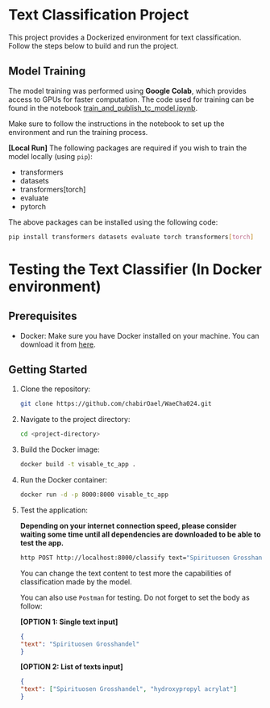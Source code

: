 # Text Classification Project

This project provides a Dockerized environment for text classification. Follow the steps below to build and run the project.

## Model Training

The model training was performed using <b>Google Colab</b>, which provides access to GPUs for faster computation. The code used for training can be found in the notebook [train_and_publish_tc_model.ipynb](https://github.com/chabirOael/WaeCha024/blob/master/Task1/train_and_publish_tc_model.ipynb).

Make sure to follow the instructions in the notebook to set up the environment and run the training process.

<b>[Local Run]</b> The following packages are required if you wish to train the model locally (using `pip`):
- transformers
- datasets
- transformers[torch]
- evaluate
- pytorch
    
The above packages can be installed using the following code:

```bash
pip install transformers datasets evaluate torch transformers[torch]
```

# Testing the Text Classifier (In Docker environment)


## Prerequisites

- Docker: Make sure you have Docker installed on your machine. You can download it from [here](https://www.docker.com/get-started).


## Getting Started

1. Clone the repository:

    ```bash
    git clone https://github.com/chabirOael/WaeCha024.git
    ```

2. Navigate to the project directory:

    ```bash
    cd <project-directory>
    ```

3. Build the Docker image:

    ```bash
    docker build -t visable_tc_app .
    ```

4. Run the Docker container:

    ```bash
    docker run -d -p 8000:8000 visable_tc_app
    ```

5. Test the application:
    
    <b>Depending on your internet connection speed, please consider waiting some time until all dependencies are downloaded to be able to test the app.</b>

    ```bash
    http POST http://localhost:8000/classify text="Spirituosen Grosshandel"  
    ```
    You can change the text content to test more the capabilities of classification made by the model.

    You can also use `Postman` for testing. Do not forget to set the body as follow:
    
    <b>[OPTION 1: Single text input]</b>
    ```json
    {
    "text": "Spirituosen Grosshandel"
    }
    ```

    <b>[OPTION 2: List of texts input]</b>
    ```json
    {
    "text": ["Spirituosen Grosshandel", "hydroxypropyl acrylat"]
    }
    ```


